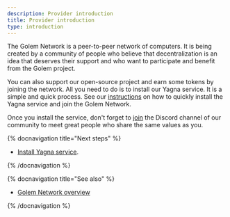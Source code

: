 ```yaml
---
description: Provider introduction
title: Provider introduction
type: introduction
---
```


The Golem Network is a peer-to-peer network of computers. It is being created by a community of people who believe that decentralization is an idea that deserves their support and who want to participate and benefit from the Golem project.

You can also support our open-source project and earn some tokens by joining the network. All you need to do is to install our Yagna service. It is a simple and quick process. See our [instructions](/docs/providers/provider-installation) on how to quickly install the Yagna service and join the Golem Network.

Once you install the service, don't forget to [join](https://chat.golem.network/) the Discord channel of our community to meet great people who share the same values as you.

{% docnavigation title="Next steps" %}

- [Install Yagna service](/docs/providers/provider-installation).

{% /docnavigation %}

{% docnavigation title="See also" %}

- [Golem Network overview](/docs/golem/overview)

{% /docnavigation %}




